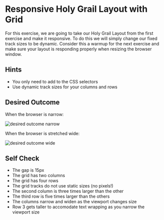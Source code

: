 # Responsive Holy Grail Layout with Grid

For this exercise, we are going to take our Holy Grail Layout from the first
exercise and make it responsive. To do this we will simply change our fixed
track sizes to be dynamic. Consider this a warmup for the next exercise and make
sure your layout is responding properly when resizing the browser window.

## Hints

- You only need to add to the CSS selectors
- Use dynamic track sizes for your columns and rows

## Desired Outcome

When the browser is narrow:

![desired outcome narrow](./desired-outcome-narrow.png)

When the browser is stretched wide:

![desired outcome wide](./desired-outcome-wide.png)

## Self Check

- The gap is 15px
- The grid has two columns
- The grid has four rows
- The grid tracks do not use static sizes (no pixels!)
- The second column is three times larger than the other
- The third row is five times larger than the others
- The columns narrow and widen as the viewport changes size
- Row 3 gets taller to accomodate text wrapping as you narrow the viewport size
